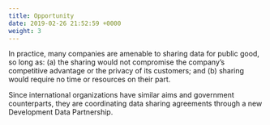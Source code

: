 ```yaml
---
title: Opportunity
date: 2019-02-26 21:52:59 +0000
weight: 3
---
```



In practice, many companies are amenable to sharing data for public good, so long as: (a) the sharing would not compromise the company’s competitive advantage or the privacy of its customers; and (b) sharing would require no time or resources on their part.

Since international organizations have similar aims and government counterparts, they are coordinating data sharing agreements through a new Development Data Partnership.
